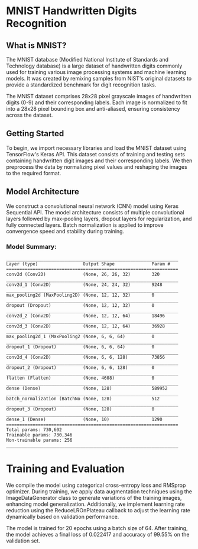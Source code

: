 # MNIST Handwritten Digits Recognition

## What is MNIST?
The MNIST database (Modified National Institute of Standards and Technology database) is a large dataset of handwritten digits commonly used for training various image processing systems and machine learning models. It was created by remixing samples from NIST's original datasets to provide a standardized benchmark for digit recognition tasks.

The MNIST dataset comprises 28x28 pixel grayscale images of handwritten digits (0-9) and their corresponding labels. Each image is normalized to fit into a 28x28 pixel bounding box and anti-aliased, ensuring consistency across the dataset.

## Getting Started
To begin, we import necessary libraries and load the MNIST dataset using TensorFlow's Keras API. This dataset consists of training and testing sets containing handwritten digit images and their corresponding labels. We then preprocess the data by normalizing pixel values and reshaping the images to the required format.

## Model Architecture
We construct a convolutional neural network (CNN) model using Keras Sequential API. The model architecture consists of multiple convolutional layers followed by max-pooling layers, dropout layers for regularization, and fully connected layers. Batch normalization is applied to improve convergence speed and stability during training.

### Model Summary:
```plaintext
_________________________________________________________________
Layer (type)                 Output Shape              Param #   
=================================================================
conv2d (Conv2D)              (None, 26, 26, 32)        320       
_________________________________________________________________
conv2d_1 (Conv2D)            (None, 24, 24, 32)        9248      
_________________________________________________________________
max_pooling2d (MaxPooling2D) (None, 12, 12, 32)        0         
_________________________________________________________________
dropout (Dropout)            (None, 12, 12, 32)        0         
_________________________________________________________________
conv2d_2 (Conv2D)            (None, 12, 12, 64)        18496     
_________________________________________________________________
conv2d_3 (Conv2D)            (None, 12, 12, 64)        36928     
_________________________________________________________________
max_pooling2d_1 (MaxPooling2 (None, 6, 6, 64)          0         
_________________________________________________________________
dropout_1 (Dropout)          (None, 6, 6, 64)          0         
_________________________________________________________________
conv2d_4 (Conv2D)            (None, 6, 6, 128)         73856     
_________________________________________________________________
dropout_2 (Dropout)          (None, 6, 6, 128)         0         
_________________________________________________________________
flatten (Flatten)            (None, 4608)              0         
_________________________________________________________________
dense (Dense)                (None, 128)               589952    
_________________________________________________________________
batch_normalization (BatchNo (None, 128)               512       
_________________________________________________________________
dropout_3 (Dropout)          (None, 128)               0         
_________________________________________________________________
dense_1 (Dense)              (None, 10)                1290      
=================================================================
Total params: 730,602
Trainable params: 730,346
Non-trainable params: 256
_________________________________________________________________
```
# Training and Evaluation
We compile the model using categorical cross-entropy loss and RMSprop optimizer. During training, we apply data augmentation techniques using the ImageDataGenerator class to generate variations of the training images, enhancing model generalization. Additionally, we implement learning rate reduction using the ReduceLROnPlateau callback to adjust the learning rate dynamically based on validation performance.

The model is trained for 20 epochs using a batch size of 64. After training, the model achieves a final loss of 0.022417 and accuracy of 99.55% on the validation set.

